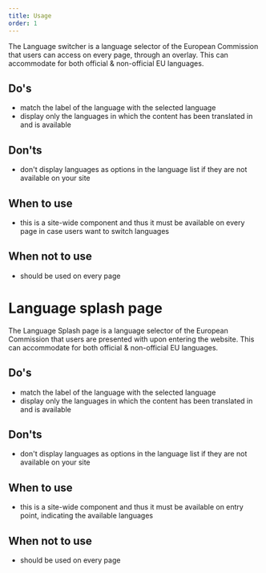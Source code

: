 ```yaml
---
title: Usage
order: 1
---
```

The Language switcher is a language selector of the European Commission that users can access on every page, through an overlay. This can accommodate for both official & non-official EU languages.

## Do's

- match the label of the language with the selected language
- display only the languages in which the content has been translated in and is available

## Don'ts

- don't display languages as options in the language list if they are not available on your site

## When to use

- this is a site-wide component and thus it must be available on every page in case users want to switch languages

## When not to use

- should be used on every page

# Language splash page

The Language Splash page is a language selector of the European Commission that users are presented with upon entering the website. This can accommodate for both official & non-official EU languages.

## Do's

- match the label of the language with the selected language
- display only the languages in which the content has been translated in and is available

## Don'ts

- don't display languages as options in the language list if they are not available on your site

## When to use

- this is a site-wide component and thus it must be available on entry point, indicating the available languages

## When not to use

- should be used on every page
